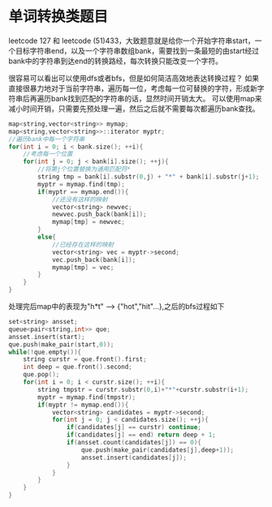 # 单词转换类题目



leetcode 127 和 leetcode (51)433，大致题意就是给你一个开始字符串start，一个目标字符串end，以及一个字符串数组bank，需要找到一条最短的由start经过bank中的字符串到达end的转换路经，每次转换只能改变一个字符。

<!--more-->

很容易可以看出可以使用dfs或者bfs，但是如何简洁高效地表达转换过程？ 如果直接很暴力地对于当前字符串，遍历每一位，考虑每一位可替换的字符，形成新字符串后再遍历bank找到匹配的字符串的话，显然时间开销太大。
可以使用map来减小时间开销，只需要先预处理一遍，然后之后就不需要每次都遍历bank查找。

```C++
map<string,vector<string>> mymap;
map<string,vector<string>>::iterator myptr;
//遍历bank中每一个字符串
for(int i = 0; i < bank.size(); ++i){
    //考虑每一个位置
    for(int j = 0; j < bank[i].size(); ++j){
        //将第j个位置替换为通用匹配符*
        string tmp = bank[i].substr(0,j) + "*" + bank[i].substr(j+1);
        myptr = mymap.find(tmp);
        if(myptr == mymap.end()){
            //还没有这样的映射
            vector<string> newvec;
            newvec.push_back(bank[i]);
            mymap[tmp] = newvec;
        }
        else{
            //已经存在这样的映射
            vector<string> vec = myptr->second;
            vec.push_back(bank[i]);
            mymap[tmp] = vec;
        }
    }
}
```

处理完后map中的表现为"h*t" --> {"hot","hit"...},之后的bfs过程如下

```C++
set<string> ansset;
queue<pair<string,int>> que;
ansset.insert(start);
que.push(make_pair(start,0));
while(!que.empty()){
    string curstr = que.front().first;
    int deep = que.front().second;
    que.pop();
    for(int i = 0; i < curstr.size(); ++i){
        string tmpstr = curstr.substr(0,i)+"*"+curstr.substr(i+1);
        myptr = mymap.find(tmpstr);
        if(myptr != mymap.end()){
            vector<string> candidates = myptr->second;
            for(int j = 0; j < candidates.size(); ++j){
                if(candidates[j] == curstr) continue;
                if(candidates[j] == end) return deep + 1;
                if(ansset.count(candidates[j]) == 0){
                    que.push(make_pair(candidates[j],deep+1));
                    ansset.insert(candidates[j]);
                }
            }
        }
    }
}
```

